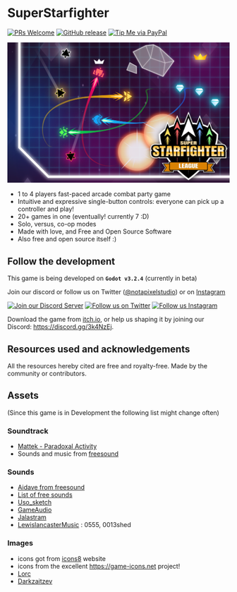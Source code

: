 # SuperStarfighter
[![PRs Welcome](https://img.shields.io/badge/PRs-welcome-brightgreen.svg?style=flat-square)](http://makeapullrequest.com)
[![GitHub release](https://img.shields.io/github/release/notapixelstudio/superstarfighter.svg)](https://gitHub.com/notapixelstudio/superstarfighter/tags/)
[![Tip Me via PayPal](https://img.shields.io/badge/PayPal-tip%20me-green.svg?logo=paypal)](https://www.paypal.me/notapixelstudio)
<!-- [![GitHub commits](https://img.shields.io/github/commits-since/notapixelstudio/superstarfighter/v0.2-alpha.svg)](https://GitHub.com/notapixelstudio/superstarfighter/commit/) -->

<a href="https://notapixel.itch.io/superstarfighter"><img src="img/mocklogo.png"/></a>

- 1 to 4 players fast-paced arcade combat party game
- Intuitive and expressive single-button controls: everyone can pick up a controller and play!
- 20+ games in one (eventually! currently 7 :D)
- Solo, versus, co-op modes
- Made with love, and Free and Open Source Software
- Also free and open source itself :)

## Follow the development

This game is being developed on **`Godot v3.2.4`** (currently in beta)

Join our discord or follow us on Twitter ([@notapixelstudio](https://twitter.com/notapixelstudio)) or on [Instagram](https://instagram.com/notapixelstudio) 

[<img src="https://img.itch.zone/aW1nLzIyNTU1MDkucG5n/original/z9chy2.png" alt="Join our Discord Server" title="Join our Discord Server">](https://discord.gg/3k4NzEj) [<img src="https://img.itch.zone/aW1nLzIyNTU1MDgucG5n/original/I6PXjA.png" alt="Follow us on Twitter" title="Follow us on Twitter">](https://twitter.com/notapixelstudio) [<img src="https://img.itch.zone/aW1nLzI2ODI2MjkucG5n/original/6qfdLm.png" alt="Follow us Instagram" title="Follow us on Instagram">](https://instagram.com/notapixelstudio)

Download the game from [itch.io](https://notapixel.itch.io/superstarfighter), or help us shaping it by joining our Discord: https://discord.gg/3k4NzEj.

## Resources used and acknowledgements

All the resources hereby cited are free and royalty-free. Made by the community or contributors.

## Assets

(Since this game is in Development the following list might change often)

### Soundtrack

- [Mattek - Paradoxal Activity](https://soundcloud.com/themattek/mattek-paradoxal-activity)
- Sounds and music from [freesound](https://freesound.org/people/salvob41/downloaded_sounds)

### Sounds

- [Aidave from freesound](https://freesound.org/people/aidave/downloaded_sounds)
- [List of free sounds](https://v-play.net/game-resources/16-sites-featuring-free-game-sounds)
- [Uso_sketch](https://freesound.org/people/uso_sketch/sounds/443865)
- [GameAudio](https://freesound.org/people/GameAudio/packs/13940/)
- [Jalastram](https://freesound.org/people/jalastram/packs/17801)
- [LewislancasterMusic](https://soundcloud.com/lewislancastermusic) : 0555, 0013shed

### Images

- icons got from [icons8](https://icons8.com) website
- icons from the excellent https://game-icons.net project!
- [Lorc](http://lorcblog.blogspot.com)
- [Darkzaitzev](https://www.deviantart.com/darkzaitzev)
